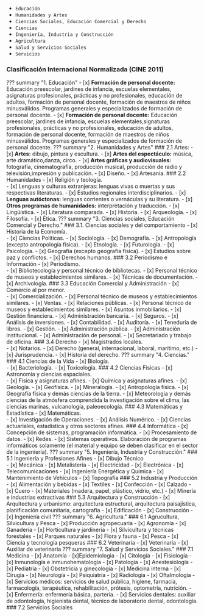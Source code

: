 * `Educación` 
* `Humanidades y Artes`
* `Ciencias Sociales, Educación Comercial y Derecho`
* `Ciencias`
* `Ingeniería, Industria y Construcción`
* `Agricultura`
* `Salud y Servicios Sociales`
* `Servicios`



### Clasificación Internacional Normalizada (CINE 2011)

??? summary "1. Educación"
    - [x] **Formación de personal docente:** Educación preescolar, jardines de infancia, escuelas elementales, asignaturas profesionales, prácticas y no profesionales, educación de adultos, formación de personal docente,  formación de maestros de niños minusválidos. Programas generales y especializados de formación de personal docente.
    - [x] **Formación de personal docente:** Educación preescolar, jardines de infancia, escuelas elementales,signaturas profesionales, prácticas y no profesionales, educación de adultos, formación de personal docente,  formación de maestros de niños minusválidos. Programas generales y especializados de formación de personal docente.
??? summary "2. Humanidades y Artes"
    ###  2.1 Artes: 
    - [x] **Artes:** dibujo, pintura y escultura.
    - [x] **Artes del espectáculo:** música, arte dramático,danza, circo.
    - [x] **Artes gráficas y audiovisuales:** fotografía, cinematografía, producción musical, producción de radio y televisión,impresión y publicación.
    - [x] Diseño.
    - [x] Artesanía.
    ### 2.2 Humanidades
    - [x] Religión y teología.   
    - [x] Lenguas y culturas extranjeras: lenguas vivas o muertas y sus respectivas literaturas.
    - [x] Estudios regionales interdisciplinarios.
    - [x] **Lenguas autóctonas:** lenguas corrientes o vernáculas y su literatura.
    - [x] **Otros programas de humanidades:** interpretación y traducción.
    - [x] Lingüística.
    - [x] Literatura comparada.
    - [x] Historia.
    - [x] Arqueología.
    - [x] Filosofía.
    - [x] Ética.
??? summary "3. Ciencias sociales, Educación Comercial y Derecho."
    ### 3.1. Ciencias sociales y del comportamiento
    - [x] Historia de la Economía.   
    - [x] Ciencias Políticas.
    - [x] Sociología.
    - [x] Demografía.
    - [x] Antropología (excepto antropología física).
    - [x] Etnología.
    - [x] Futurología.
    - [x] Psicología.
    - [x] Geografía (excepto geografía física).
    - [x] Estudios sobre paz y conflictos.
    - [x] Derechos humanos.
    ### 3.2 Periodísmo e Información
    - [x] Periodismo.   
    - [x] Bibliotecología y personal técnico de bibliotecas.
    - [x] Personal técnico de museos y establecimientos similares.
    - [x] Técnicas de documentación.
    - [x] Archivología.
    ### 3.3 Educación Comercial y Administración
    - [x] Comercio al por menor.   
    - [x] Comercialización.
    - [x] Personal técnico de museos y establecimientos similares.
    - [x] Ventas.
    - [x] Relaciones públicas.
    - [x] Personal técnico de museos y establecimientos similares.
    - [x] Asuntos inmobiliarios.
    - [x] Gestión financiera.
    - [x] Administración bancaria.
    - [x] Seguros.
    - [x] Análisis de inversiones.
    - [x] Contabilidad.
    - [x] Auditoría.
    - [x] Teneduría de libros.
    - [x] Gestión.
    - [x] Administración pública.
    - [x] Administración institucional.
    - [x] Administración de personal.
    - [x] Secretariado y trabajo de oficina.
    ### 3.4 Derecho
    - [x] Magistrados locales.   
    - [x] Notarios.
    - [x] Derecho (general, internacional, laboral, marítimo, etc.)
    - [x] Jurisprudencia.
    - [x] Historia del derecho.
??? summary "4. Ciencias."
    ### 4.1 Ciencias de la Vida
    - [x] Biología.   
    - [x] Bacteriología.
    - [x] Toxicología.
    ### 4.2 Ciencias Fisicas
    - [x] Astronomía y ciencias espaciales.   
    - [x] Física y asignaturas afines.
    - [x] Química y asignaturas afines.
    - [x] Geología.
    - [x] Geofísica.
    - [x] Mineralogía.
    - [x] Antropología física.
    - [x] Geografía física y demás ciencias de la tierra.
    - [x] Meteorología y demás ciencias de la atmósfera comprendida la investigación sobre el clima, las ciencias marinas, vulcanología, paleoecología.
    ### 4.3 Matemáticas y Estadística
    - [x] Matemáticas.   
    - [x] Investigación de Operaciones.
    - [x] Análisis Numérico.
    - [x] Ciencias actuariales, estadística y otros sectores afines.
    ### 4.4 Informática
    - [x] Concepción de sistemas, programación informática.
    - [x] Procesamiento de datos.
    - [x] Redes.
    - [x] Sistemas operativos. Elaboración de programas informáticos solamente (el material y equipo se deben clasificar en el sector de la ingeniería).
??? summary "5. Ingeniería, Industria y Construcción."
    ### 5.1 Ingeniería y Profesiones Afines
    - [x] Dibujo Técnico   
    - [x] Mecánica
    - [x] Metalistería
    - [x] Electricidad
    - [x] Electrónica
    - [x] Telecomunicaciones
    - [x] Ingeniería Energética y Química
    - [x] Mantenimiento de Vehículos
    - [x] Topografía
    ### 5.2 Industria y Producción
    - [x] Alimentación y bebidas
    - [x] Textiles
    - [x] Confección
    - [x] Calzado
    - [x] Cuero
    - [x] Materiales (madera, papel, plástico, vidrio, etc.)
    - [x] Minería e industrias extractivas
    ### 5.3 Arquitectura y Construcción
    - [x] Arquitectura y urbanismo: arquitectura estructural, arquitectura paisajística, planificación comunitaria, cartografía
    - [x] Edificación
    - [x] Construcción
    - [x] Ingeniería civil
??? summary "6. Agricultura."
    ### 6.1 Agrucultura, Silvicultura y Pesca
    - [x] Producción agropecuaria
    - [x] Agronomía
    - [x] Ganadería
    - [x] Horticultura y jardinería
    - [x] Silvicultura y técnicas forestales
    - [x] Parques naturales
    - [x] Flora y fauna
    - [x] Pesca
    - [x] Ciencia y tecnología pesqueras
    ### 6.2 Veterinaria
    - [x] Veterinaria
    - [x] Auxiliar de veterinaria
??? summary "7. Salud y Servicios Sociales."
    ### 7.1 Medicina
    - [x] Anatomía
    - [x]Epidemiologia
    - [x] Citología
    - [x] Fisiología
    - [x] Inmunología e inmunohematología
    - [x] Patología
    - [x] Anestesiología
    - [x] Pediatría
    - [x] Obstetricia y ginecología
    - [x] Medicina interna
    - [x] Cirugía
    - [x] Neurología
    - [x] Psiquiatría
    - [x] Radiología
    - [x] Oftalmología
    - [x] Servicios médicos: servicios de salud pública, higiene, farmacia, farmacología, terapéutica, rehabilitación, prótesis, optometría, nutrición. 
    - [x] Enfermería: enfermería básica, partería.
    - [x] Servicios dentales: auxiliar de odontología, higienista dental, técnico de laboratorio dental, odontología.
    ### 7.2 Servicios Sociales






